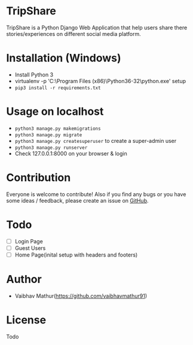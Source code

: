 # TripShare

TripShare is a Python Django Web Application that help users share there stories/experiences on different social media platform. 
# Installation (Windows)
- Install Python 3
- virtualenv -p 'C:\Program Files (x86)\Python36-32\python.exe'  setup
- `pip3 install -r requirements.txt`

# Usage on localhost
- `python3 manage.py makemigrations`
- `python3 manage.py migrate`
- `python3 manage.py createsuperuser` to create a super-admin user
- `python3 manage.py runserver`
- Check 127.0.0.1:8000 on your browser & login

# Contribution
Everyone is welcome to contribute!  Also if you find any bugs or you have some ideas / feedback, please create an issue on [GitHub](https://github.com/vaibhavmathur91/TripShare/issues).

# Todo
- [ ] Login Page 
- [ ] Guest Users
- [ ] Home Page(inital setup with headers and footers)

# Author
- Vaibhav Mathur(https://github.com/vaibhavmathur91)

# License
Todo
